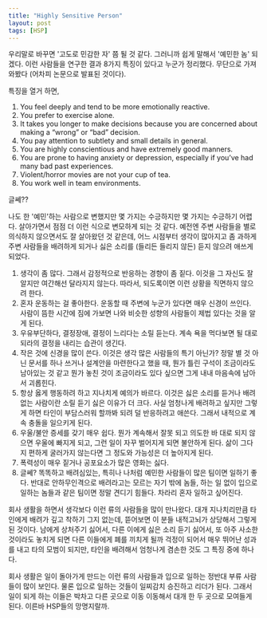```yaml
---
title: "Highly Sensitive Person"
layout: post
tags: [HSP]
---
```


우리말로 바꾸면 '고도로 민감한 자' 쯤 될 것 같다. 그러니까 쉽게 말해서 '예민한 놈' 되겠다. 이런 사람들을 연구한 결과 8가지 특징이 있다고 누군가 정리했다. 무단으로 가져와봤다 (어차피 논문으로 발표된 것이다).

특징을 열거 하면,

1. You feel deeply and tend to be more emotionally reactive.
2. You prefer to exercise alone.
3. It takes you longer to make decisions because you are concerned about making a “wrong” or “bad” decision.
4. You pay attention to subtlety and small details in general.
5. You are highly conscientious and have extremely good manners.
6. You are prone to having anxiety or depression, especially if you’ve had many bad past experiences.
7. Violent/horror movies are not your cup of tea.
8. You work well in team environments.

글쎄??

나도 한 '예민'하는 사람으로 변했지만 몇 가지는 수긍하지만 몇 가지는 수긍하기 어렵다. 살아가면서 점점 더 이런 식으로 변모하게 되는 것 같다. 예전엔 주변 사람들을 별로 의식하지 않으면서도 잘 살아왔던 것 같은데, 어느 시점부터 생각이 많아지고 좀 과하게 주변 사람들을 배려하게 되거나 싫은 소리를 (들리든 들리지 않든) 듣지 않으려 애쓰게 되었다. 

1. 생각이 좀 많다. 그래서 감정적으로 반응하는 경향이 좀 짙다. 이것을 그 자신도 잘 알지만 여간해선 달라지지 않는다. 따라서, 되도록이면 이런 상황을 직면하지 않으려 한다. 
2. 혼자 운동하는 걸 좋아한다. 운동할 때 주변에 누군가 있다면 매우 신경이 쓰인다. 사람이 뜸한 시간에 짐에 가보면 나와 비슷한 성향의 사람들이 제법 있다는 것을 알게 된다. 
3. 우유부단하다, 결정장애, 결정이 느리다는 소릴 듣는다. 계속 욕을 먹다보면 될 대로 되라의 결정을 내리는 습관이 생긴다.
4. 작은 것에 신경을 많이 쓴다. 이것은 생각 많은 사람들의 특기 아닌가? 정말 별 것 아닌 문서를 하나 쓰거나 설계안을 마련한다고 했을 때, 뭔가 틀린 구석이 조금이라도 남아있는 것 같고 뭔가 놓친 것이 조금이라도 있다 싶으면 그게 내내 마음속에 남아서 괴롭힌다. 
5. 항상 옳게 행동하려 하고 지나치게 예의가 바르다. 이것은 싫은 소리를 듣거나 배려없는 사람이란 소릴 듣기 싫은 이유가 더 크다. 사실 엄청나게 배려하고 싶지만 그렇게 하면 타인이 부담스러워 할까봐 되려 덜 반응하려고 애쓴다. 그래서 내적으로 계속 충돌을 일으키게 된다. 
6. 우울/불안 증세를 갖기 매우 쉽다. 뭔가 계속해서 잘못 되고 의도한 바 대로 되지 않으면 우울에 빠지게 되고, 그런 일이 자꾸 벌어지게 되면 불안하게 된다. 삶이 그다지 편하게 굴러가지 않는다면 그 정도와 가능성은 더 높아지게 된다.
7. 폭력성이 매우 짙거나 공포요소가 많은 영화는 싫다. 
8. 글쎄? 똑똑하고 배려심있는, 특히나 나처럼 예민한 사람들이 많은 팀이면 일하기 좋다. 반대로 안하무인격으로 배려라고는 모르는 자기 밖에 놈들, 하는 일 없이 입으로 일하는 놈들과 같은 팀이면 정말 견디기 힘들다. 차라리 혼자 일하고 싶어진다. 

회사 생활을 하면서 생각보다 이런 류의 사람들을 많이 만나왔다. 대개 지나치리만큼 타인에게 배려가 깊고 착하기 그지 없는데, 뜯어보면 이 분들 내적고뇌가 상당해서 그렇게 된 것이다. 남에게 상처주기 싫어서, 다른 이에게 싫은 소리 듣기 싫어서, 또 아주 사소한 것이라도 놓치게 되면 다른 이들에게 폐를 끼치게 될까 걱정이 되어서 매우 뛰어난 성과를 내고 타의 모범이 되지만, 타인을 배려해서 엄청나게 겸손한 것도 그 특징 중에 하나다. 

회사 생활은 일이 돌아가게 만드는 이런 류의 사람들과 입으로 일하는 정반대 부류 사람들이 많이 보인다. 물론 입으로 일하는 것들이 일찌감치 승진하고 리더가 된다. 그래서 일이 되게 하는 이들은 박차고 다른 곳으로 이동 이동해서 대개 한 두 곳으로 모여들게 된다. 이른바 HSP들의 망명지랄까. 